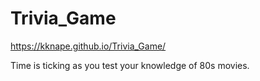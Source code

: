# Trivia_Game

https://kknape.github.io/Trivia_Game/

Time is ticking as you test your knowledge of 80s movies.
